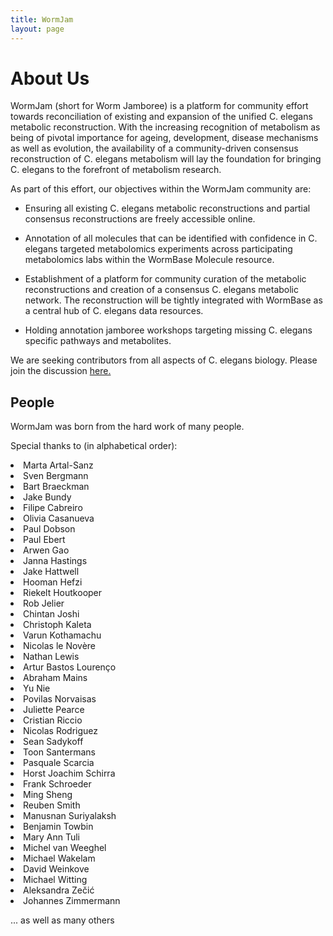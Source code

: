 ```yaml
---
title: WormJam
layout: page
---
```


# About Us
WormJam (short for Worm Jamboree) is a platform for community effort towards reconciliation of existing and expansion of the unified C. elegans metabolic reconstruction. With the increasing recognition of metabolism as being of pivotal importance for ageing, development, disease mechanisms as well as evolution, the availability of a community-driven consensus reconstruction of C. elegans metabolism will lay the foundation for bringing C. elegans to the forefront of metabolism research.

As part of this effort, our objectives within the WormJam community are:

* Ensuring all existing C. elegans metabolic reconstructions and partial consensus reconstructions are freely accessible online.
  
* Annotation of all molecules that can be identified with confidence in C. elegans targeted metabolomics experiments across participating metabolomics labs within the WormBase Molecule resource.
  
* Establishment of a platform for community curation of the metabolic reconstructions and creation of a consensus C. elegans metabolic network. The reconstruction will be tightly integrated with WormBase as a central hub of C. elegans data resources.	
  
* Holding annotation jamboree workshops targeting missing C. elegans specific pathways and metabolites.


We are seeking contributors from all aspects of C. elegans biology. Please join the discussion [here.](https://groups.google.com/forum/#!forum/wormjam)

## People
WormJam was born from the hard work of many people.

Special thanks to (in alphabetical order):
<li>Marta Artal-Sanz</li>
<li>Sven Bergmann</li>
<li>Bart Braeckman</li>
<li>Jake Bundy</li>
<li>Filipe Cabreiro</li>
<li>Olivia Casanueva</li>
<li>Paul Dobson</li>
<li>Paul Ebert</li>
<li>Arwen Gao</li>
<li>Janna Hastings</li>
<li>Jake Hattwell</li>
<li>Hooman Hefzi</li>
<li>Riekelt Houtkooper</li>
<li>Rob Jelier</li>
<li>Chintan Joshi</li>
<li>Christoph Kaleta</li>
<li>Varun Kothamachu</li>
<li>Nicolas le Novère</li>
<li>Nathan Lewis</li>
<li>Artur Bastos Lourenço</li>
<li>Abraham Mains</li>
<li>Yu Nie</li>
<li>Povilas Norvaisas</li>
<li>Juliette Pearce</li>
<li>Cristian Riccio</li>
<li>Nicolas Rodriguez</li>
<li>Sean Sadykoff</li>
<li>Toon Santermans</li>
<li>Pasquale Scarcia</li>
<li>Horst Joachim Schirra</li>
<li>Frank Schroeder</li>
<li>Ming Sheng</li>
<li>Reuben Smith</li>
<li>Manusnan Suriyalaksh</li>
<li>Benjamin Towbin</li>
<li>Mary Ann Tuli</li>
<li>Michel van Weeghel</li>
<li>Michael Wakelam</li>
<li>David Weinkove</li>
<li>Michael Witting</li>
<li>Aleksandra Zečić</li>
<li>Johannes Zimmermann</li>

... as well as many others